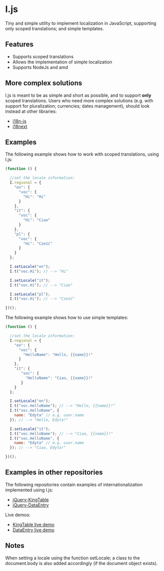 # I.js
Tiny and simple utility to implement localization in JavaScript, supporting only scoped translations; and simple
templates.

## Features
* Supports scoped translations
* Allows the implementation of simple localization
* Supports NodeJs and amd

## More complex solutions
I.js is meant to be as simple and short as possible, and to support **only** scoped translations.
Users who need more complex solutions (e.g. with support for pluralization; currencies; dates management), should look
instead at other libraries:
* [i18n-js](https://github.com/fnando/i18n-js)
* [i18next](http://i18next.com/)

## Examples
The following example shows how to work with scoped translations, using I.js:
```js
(function () {

  //set the locale information:
  I.regional = {
    "en": {
      "voc": {
        "Hi": "Hi"
      }
    },
    "it": {
      "voc": {
        "Hi": "Ciao"
      }
    },
    "pl": {
      "voc": {
        "Hi": "Cześć"
      }
    }
  };

  I.setLocale("en");
  I.t("voc.Hi"); // --> "Hi"

  I.setLocale("it");
  I.t("voc.Hi"); // --> "Ciao"

  I.setLocale("pl");
  I.t("voc.Hi"); // --> "Cześć"

})();
```

The following example shows how to use simple templates:
```js
(function () {

  //set the locale information:
  I.regional = {
    "en": {
      "voc": {
        "HelloName": "Hello, {{name}}!"
      }
    },
    "it": {
       "voc": {
         "HelloName": "Ciao, {{name}}!"
       }
    }
  };

  I.setLocale("en");
  I.t("voc.HelloName"); // --> "Hello, {{name}}!"
  I.t("voc.HelloName", {
    name: "Edyta" // e.g. user.name
  }); // --> "Hello, Edyta!"

  I.setLocale("it");
  I.t("voc.HelloName"); // --> "Ciao, {{name}}!"
  I.t("voc.HelloName", {
    name: "Edyta" // e.g. user.name
  }); // --> "Ciao, Edyta!"

})();
```

## Examples in other repositories
The following repositories contain examples of internationalization implemented using I.js:
* [jQuery-KingTable](https://github.com/RobertoPrevato/jQuery-KingTable)
* [jQuery-DataEntry](https://github.com/RobertoPrevato/jQuery-DataEntry)

Live demos:
* [KingTable live demo](http://ugrose.com/content/demos/kingtable/index.html)
* [DataEntry live demo](http://ugrose.com/content/demos/jqdataentry/index.html)

## Notes
When setting a locale using the function setLocale; a class to the document.body is also added accordingly
(if the document object exists).